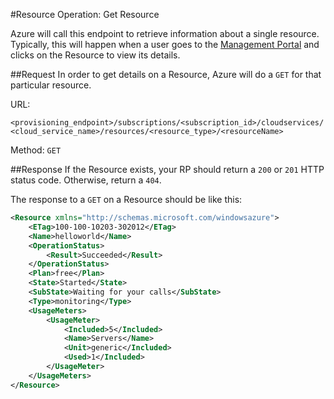 #Resource Operation: Get Resource

Azure will call this endpoint to retrieve information about a single resource. Typically, this will happen when a user goes to the [Management Portal](https://manage.windowsazure.com) and clicks on the Resource to view its details.

##Request
In order to get details on a Resource, Azure will do a `GET` for that particular resource.

URL:

`<provisioning_endpoint>/subscriptions/<subscription_id>/cloudservices/<cloud_service_name>/resources/<resource_type>/<resourceName>`

Method: `GET`

##Response
If the Resource exists, your RP should return a `200` or `201` HTTP status code. Otherwise, return a `404`.

The response to a `GET` on a Resource should be like this:

```xml
<Resource xmlns="http://schemas.microsoft.com/windowsazure">
	<ETag>100-100-10203-302012</ETag>
	<Name>helloworld</Name>
	<OperationStatus>
		<Result>Succeeded</Result>
	</OperationStatus>
	<Plan>free</Plan>
	<State>Started</State>
	<SubState>Waiting for your calls</SubState>
	<Type>monitoring</Type>
	<UsageMeters>
		<UsageMeter>
			<Included>5</Included>
			<Name>Servers</Name>
			<Unit>generic</Included>
			<Used>1</Included>
		</UsageMeter>	
	</UsageMeters>
</Resource>
```
